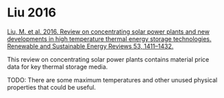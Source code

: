 # Liu 2016

[Liu, M. et al. 2016. Review on concentrating solar power plants and new developments in high temperature thermal energy storage technologies. Renewable and Sustainable Energy Reviews 53, 1411–1432.](https://doi.org/10/f752td)

This review on concentrating solar power plants contains material price data for key thermal storage media. 

TODO: There are some maximum temperatures and other unused physical properties that could be useful. 